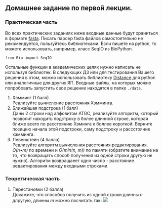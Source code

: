 ## Домашнее задание по первой лекции.
### Практическая часть
Во всех практических заданиях ниже входные данные 
будут храниться в формате [fasta](https://en.wikipedia.org/wiki/FASTA_format).
Писать парсер fasta файлов самостоятельно не рекомендуется, 
пользуйтесь библиотеками. Если пишете на python, то можете 
использовать, например, класс SeqIO из BioPython.
```
from Bio import SeqIO
```
Остальные функции в академических целях нужно 
написать не используя библиотек. В следующих ДЗ или 
для тестирования Вашего решения в этом, можно 
использовать библиотеку [Distance](https://pypi.org/project/Distance/0.1/) 
для python или аналогичные для других ЯП. Входные файлы, 
на которых можно попробовать запустить свое решение 
находятся в папке `./data`.
1. Хэмминг (1 балл)  
Реализуйте вычисление расстояния Хэмминга.
2. Ближайшая подстрока (1 балл)  
Даны 2 строки над алфовитом ATGC, реализуйте алгоритм,
 который позволит находить подстроку в более длинной 
 строке, которая ближе всего по расстоянию Хэминга к 
 боллее короткой. Верните позицию начала этой подстроки, 
 саму подстроку и рассстояние хэмминга.
3. Левенштейн (4 балла)  
Реализуйте алгоритм вычисления расстояния 
редактирования. *O(n•m)* по времени и *O(min(n, m))* по памяти 
(обратите внимание на то, что возвращать способ получения из 
одной строки другую не нужно). Алгоритм возвращаеет одно число - 
расстояние редактирования между входными строками.

### Теоретическая часть
1. Перестановки (2 балла)  
Докажите, что способов получить из одной строки длинны *n* 
длругую, длинны *m* можно посчитать так: <img src="https://render.githubusercontent.com/render/math?math=\frac{2^{n+m}}{\sqrt{\pi m}}">
